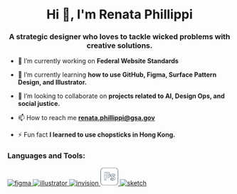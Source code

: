 <h1 align="center">Hi 👋, I'm Renata Phillippi</h1>
<h3 align="center">A strategic designer who loves to tackle wicked problems with creative solutions.</h3>

- 🔭 I’m currently working on **Federal Website Standards**

- 🌱 I’m currently learning **how to use GitHub, Figma, Surface Pattern Design, and Illustrator.**

- 👯 I’m looking to collaborate on **projects related to AI, Design Ops, and social justice.**

- 📫 How to reach me **renata.phillippi@gsa.gov**

- ⚡ Fun fact **I learned to use chopsticks in Hong Kong.**

<h3 align="left">Languages and Tools:</h3>
<p align="left"> <a href="https://www.figma.com/" target="_blank" rel="noreferrer"> <img src="https://www.vectorlogo.zone/logos/figma/figma-icon.svg" alt="figma" width="40" height="40"/> </a> <a href="https://www.adobe.com/in/products/illustrator.html" target="_blank" rel="noreferrer"> <img src="https://www.vectorlogo.zone/logos/adobe_illustrator/adobe_illustrator-icon.svg" alt="illustrator" width="40" height="40"/> </a> <a href="https://www.invisionapp.com/" target="_blank" rel="noreferrer"> <img src="https://www.vectorlogo.zone/logos/invisionapp/invisionapp-icon.svg" alt="invision" width="40" height="40"/> </a> <a href="https://www.photoshop.com/en" target="_blank" rel="noreferrer"> <img src="https://raw.githubusercontent.com/devicons/devicon/master/icons/photoshop/photoshop-line.svg" alt="photoshop" width="40" height="40"/> </a> <a href="https://www.sketch.com/" target="_blank" rel="noreferrer"> <img src="https://www.vectorlogo.zone/logos/sketchapp/sketchapp-icon.svg" alt="sketch" width="40" height="40"/> </a> </p>
